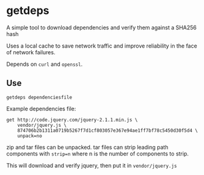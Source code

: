 getdeps
======

A simple tool to download dependencies and verify them against a SHA256 hash

Uses a local cache to save network traffic and improve reliability in the face of network failures.

Depends on `curl` and `openssl`.

Use
---

```
getdeps dependenciesfile
```

Example dependencies file:

```
get http://code.jquery.com/jquery-2.1.1.min.js \
    vendor/jquery.js \
    874706b2b1311a0719b5267f7d1cf803057e367e94ae1ff7bf78c5450d30f5d4 \
    unpack=no
```

zip and tar files can be unpacked. tar files can strip leading path components with `strip=n` where n is the number of components to strip.

This will download and verify jquery, then put it in `vendor/jquery.js`
